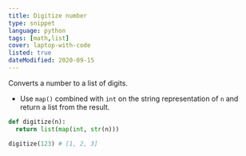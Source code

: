 ```yaml
---
title: Digitize number
type: snippet
language: python
tags: [math,list]
cover: laptop-with-code
listed: true
dateModified: 2020-09-15
---
```


Converts a number to a list of digits.

- Use `map()` combined with `int` on the string representation of `n` and return a list from the result.

```py
def digitize(n):
  return list(map(int, str(n)))

digitize(123) # [1, 2, 3]
```
